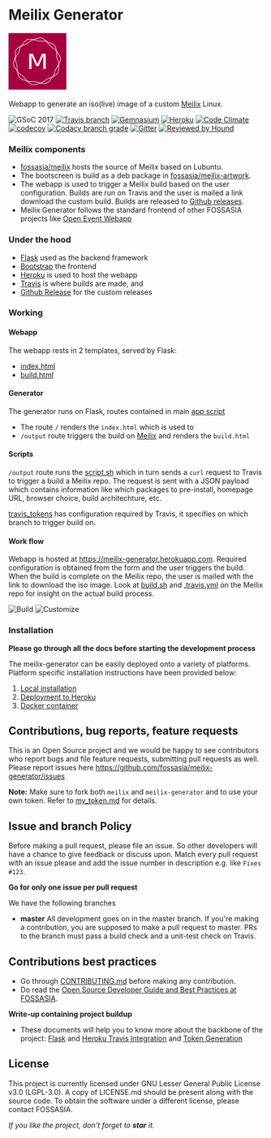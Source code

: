 # Meilix Generator

![Meilix Generator](/static/favicon/apple-icon-114x114.png)

Webapp to generate an iso(live) image of a custom [Meilix](https://github.com/fossasia/meilix) Linux.

![GSoC 2017](https://img.shields.io/badge/GSoC-2017-blue.svg) [![Travis branch](https://img.shields.io/travis/fossasia/meilix-generator/master.svg?style=flat-square)](https://travis-ci.org/fossasia/meilix-generator) [![Gemnasium](https://img.shields.io/gemnasium/fossasia/meilix-generator.svg?style=flat-square)](https://gemnasium.com/github.com/fossasia/meilix-generator) [![Heroku](https://heroku-badge.herokuapp.com/?app=meilix-generator)](https://meilix-generator.herokuapp.com/) [![Code Climate](https://codeclimate.com/github/fossasia/meilix-generator/badges/gpa.svg?branch=master)](https://codeclimate.com/github/fossasia/meilix-generator) [![codecov](https://codecov.io/gh/fossasia/meilix-generator/branch/master/graph/badge.svg)](https://codecov.io/gh/fossasia/meilix-generator) [![Codacy branch grade](https://img.shields.io/codacy/grade/2040e9769e0c446dbb400fc5a77d2dc2/master.svg?style=flat-square)](https://www.codacy.com/app/fossasia/meilix-generator) [![Gitter](https://badges.gitter.im/Join%20Chat.svg)](https://gitter.im/fossasia/meilix?utm_source=badge&utm_medium=badge&utm_campaign=pr-badge&utm_content=badge) [![Reviewed by Hound](https://img.shields.io/badge/Reviewed_by-Hound-8E64B0.svg)](https://houndci.com)


### Meilix components

* [fossasia/meilix](https://github.com/fossasia/meilix) hosts the source of Meilix based on Lubuntu.
* The bootscreen is build as a deb package in [fossasia/meilix-artwork](https://github.com/fossasia/meilix-artwork).
* The webapp is used to trigger a Meilix build based on the user configuration. Builds are run on Travis and the user is mailed a link download the custom build. Builds are released to [Github releases](https://github.com/fossasia/meilix/releases).
* Meilix Generator follows the standard frontend of other FOSSASIA projects like [Open Event Webapp](https://github.com/fossasia/open-event-webapp)


### Under the hood

* [Flask](http://flask.pocoo.org/) used as the backend framework
* [Bootstrap](http://getbootstrap.com/) the frontend
* [Heroku](https://www.heroku.com/) is used to host the webapp
* [Travis](travis-ci.org) is where builds are made, and
* [Github Release](https://help.github.com/articles/creating-releases/) for the custom releases


### Working
#### Webapp

The webapp rests in 2 templates, served by Flask:

- [index.html](templates/index.html)
- [build.html](templates/build.html)

#### Generator

The generator runs on Flask, routes contained in main [app script](app.py)

* The route `/` renders the `index.html` which is used to
* `/output` route triggers the build on [Meilix](https://github.com/fossasia/meilix) and renders the `build.html`

#### Scripts

`/output` route runs the [script.sh](script.sh) which in turn sends a `curl` request to Travis to trigger a build a Meilix repo. The request is sent with a JSON payload which contains information like which packages to pre-install, homepage URL, browser choice, build architechture, etc.

[travis_tokens](travis_tokens) has configuration required by Travis, it specifies on which branch to trigger build on.


#### Work flow

Webapp is hosted at https://meilix-generator.herokuapp.com. Required configuration is obtained from the form and the user triggers the build. When the build is complete on the Meilix repo, the user is mailed with the link to download the iso image. Look at [build.sh](https://github.com/fossasia/meilix/blob/master/build.sh) and [.travis.yml](https://github.com/fossasia/meilix/blob/master/.travis.yml) on the Meilix repo for insight on the actual build process.

![Build](docs/images/build.png)
![Customize](docs/images/customize.png)


### Installation

**Please go through all the docs before starting the development process**

The meilix-generator can be easily deployed onto a variety of platforms. Platform specific installation instructions have been provided below:

1. [Local installation](docs/installation/local.md)
2. [Deployment to Heroku](docs/installation/heroku.md)
3. [Docker container](docs/installation/docker.md)


## Contributions, bug reports, feature requests

This is an Open Source project and we would be happy to see contributors who report bugs and file feature requests, submitting pull requests as well. Please report issues here https://github.com/fossasia/meilix-generator/issues

**Note:** Make sure to fork both `meilix` and `meilix-generator` and to use your own token. Refer to [my_token.md](my_token.md) for details.


## Issue and branch Policy

Before making a pull request, please file an issue. So other developers will have a chance to give feedback or discuss upon. Match every pull request with an issue please and add the issue number in description e.g. like `Fixes #123`.

**Go for only one issue per pull request**

We have the following branches
* **master**
    All development goes on in the master branch. If you're making a contribution, you are supposed to make a pull request to master. PRs to the branch must pass a build check and a unit-test check on Travis.

## Contributions best practices

* Go through [CONTRIBUTING.md](.github/CONTRIBUTING.md) before making any contribution.
* Do read the [Open Source Developer Guide and Best Practices at FOSSASIA](https://blog.fossasia.org/open-source-developer-guide-and-best-practices-at-fossasia).

**Write-up containing project buildup**
* These documents will help you to know more about the backbone of the project: [Flask](https://docs.google.com/document/d/1TWsz0aP0vLwXwcTX1VC58lEYy5dM6xvxnAABEtzyUZY/edit?usp=sharing) and [Heroku Travis Integration](https://docs.google.com/document/d/19xBAbjH04e_KlWwzGiDCDVAs4bLv-d-lcjKyr6bTRWE/edit?usp=sharing) and [Token Generation](https://docs.google.com/document/d/1agoZ3pSKjUfwSAJ3Yu0m-P08M4ERPIjiwSOSU3bubG0/edit?usp=sharing)


## License

This project is currently licensed under GNU Lesser General Public License v3.0 (LGPL-3.0). A copy of LICENSE.md should be present along with the source code. To obtain the software under a different license, please contact FOSSASIA.

*If you like the project, don't forget to **star** it.*
